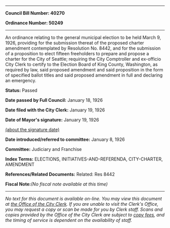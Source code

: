 

********

**Council Bill Number: 40270**
   
**Ordinance Number: 50249**
********

 An ordinance relating to the general municipal election to be held March 9, 1926, providing for the submission thereat of the proposed charter amendment contemplated by Resolution No. 8442, and for the submission of a proposition to elect fifteen freeholders to prepare and propose a charter for the City of Seattle; requiring the City Comptroller and ex-officio City Clerk to certify to the Election Board of King County, Washington, as required by law, said proposed amendment and said proposition in the form of specified ballot titles and said proposed amendment in full and declaring an emergency.

**Status:** Passed
   
**Date passed by Full Council:** January 18, 1926
   
**Date filed with the City Clerk:** January 19, 1926
   
**Date of Mayor's signature:** January 19, 1926
   
[(about the signature date)](/~public/approvaldate.htm)
   
   
   
**Date introduced/referred to committee:** January 8, 1926
   
**Committee:** Judiciary and Franchise
   
   
**Index Terms:** ELECTIONS, INITIATIVES-AND-REFERENDA, CITY-CHARTER, AMENDMENT

**References/Related Documents:** Related: Res 8442

**Fiscal Note:**_(No fiscal note available at this time)_
********

_No text for this document is available on-line. You may view this document at [the Office of the City Clerk](http://www.seattle.gov/leg/clerk/contactUs.htm). If you are unable to visit the Clerk's Office, you may request a copy or scan be made for you by Clerk staff. Scans and copies provided by the Office of the City Clerk are subject to [copy fees](http://clerk.seattle.gov/~public/clerkfees.htm), and the timing of service is dependent on the availability of staff._

